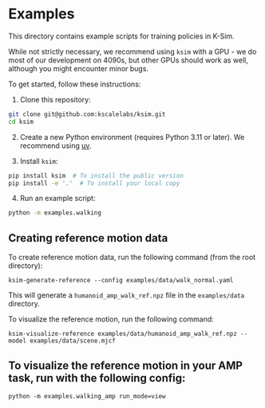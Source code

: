 # Examples

This directory contains example scripts for training policies in K-Sim.

While not strictly necessary, we recommend using `ksim` with a GPU - we do most of our development on 4090s, but other GPUs should work as well, although you might encounter minor bugs.

To get started, follow these instructions:

1. Clone this repository:

```bash
git clone git@github.com:kscalelabs/ksim.git
cd ksim
```

2. Create a new Python environment (requires Python 3.11 or later). We recommend using [uv](https://docs.astral.sh/uv/).

3. Install `ksim`:

```bash
pip install ksim  # To install the public version
pip install -e '.'  # To install your local copy
```

4. Run an example script:

```bash
python -m examples.walking
```

## Creating reference motion data

To create reference motion data, run the following command (from the root directory):

```
ksim-generate-reference --config examples/data/walk_normal.yaml
```

This will generate a `humanoid_amp_walk_ref.npz` file in the `examples/data` directory.

To visualize the reference motion, run the following command:

```
ksim-visualize-reference examples/data/humanoid_amp_walk_ref.npz --model examples/data/scene.mjcf
```

## To visualize the reference motion in your AMP task, run with the following config:

```
python -m examples.walking_amp run_mode=view
```
